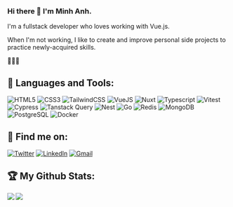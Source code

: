 ### Hi there 👋 I'm Minh Anh.
I'm a fullstack developer who loves working with Vue.js.

When I'm not working, I like to create and improve personal side projects to practice newly-acquired skills.  

🤔🌱😄

## 🔨 Languages and Tools:

![HTML5](https://img.shields.io/badge/html5-090909?style=for-the-badge&logo=html5&logoColor=e34f26)
![CSS3](https://img.shields.io/badge/css3-090909?style=for-the-badge&logo=css3&logoColor=27A0D9)
![TailwindCSS](https://img.shields.io/badge/-TailwindCSS-090909?style=for-the-badge&logo=tailwindcss&logoColor=27A0D9)
![VueJS](https://img.shields.io/badge/vue-090909?style=for-the-badge&logo=vue.js&logoColor=42B883)
![Nuxt](https://img.shields.io/badge/nuxt-090909?style=for-the-badge&logo=nuxt.js&logoColor=42B883)
![Typescript](https://img.shields.io/badge/yypescript-090909?style=for-the-badge&logo=typescript&logoColor=3178C6)
![Vitest](https://img.shields.io/badge/vitest-090909?style=for-the-badge&logo=vitest&logoColor=6E9F18)
![Cypress](https://img.shields.io/badge/cypress-090909?style=for-the-badge&logo=cypress&logoColor=fff)
![Tanstack Query](https://img.shields.io/badge/tanstack%20query-090909?style=for-the-badge&logo=React%20Query&logoColor=FF4154)
![Nest](https://img.shields.io/badge/nest-090909?style=for-the-badge&logo=nestjs&logoColor=E0234E)
![Go](https://img.shields.io/badge/go-090909?style=for-the-badge&logo=go&logoColor=79D4FD)
![Redis](https://img.shields.io/badge/redis-090909?style=for-the-badge&logo=redis&logoColor=DC382C)
![MongoDB](https://img.shields.io/badge/mongodb-090909?style=for-the-badge&logo=mongodb&logoColor=47A248)
![PostgreSQL](https://img.shields.io/badge/postgresql-090909?style=for-the-badge&logo=postgresql&logoColor=4169E1)
![Docker](https://img.shields.io/badge/docker-090909?style=for-the-badge&logo=docker&logoColor=27A0D9)

## 📧 Find me on:

[![Twitter](https://img.shields.io/badge/twitter-090909?style=for-the-badge&logo=twitter&logoColor=1DA1F2)](https://twitter.com/anhnm896)
[![LinkedIn](https://img.shields.io/badge/linkedin-090909?style=for-the-badge&logo=linkedin&logoColor=0A66C2)](https://www.linkedin.com/in/anhnm896)
[![Gmail](https://img.shields.io/badge/gmail-090909?style=for-the-badge&logo=gmail&logoColor=EA4335)](mailto:anhnm896@gmail.com)

## 🏆 My Github Stats:

<!--
![GitHub stats](https://readme-stats-cfgj2cxdy.vercel.app/api?username=CharalambosIoannou&count_private=true&show_icons=true&theme=tokyonight)
![Top Langs](https://readme-stats-cfgj2cxdy.vercel.app/api/top-langs/?username=CharalambosIoannou&hide=php&theme=tokyonight)
-->
<div>
<a href="https://github-readme-stats.vercel.app/api?username=xiaosasori&theme=tokyonight">
  <img  align="left" src="https://github-readme-stats.vercel.app/api?username=xiaosasori&count_private=true&show_icons=true&theme=tokyonight" />
</a>
<a href="https://github-readme-stats.vercel.app/api/top-langs/?username=xiaosasori&theme=tokyonight">
  <img align="left" src="https://github-readme-stats.vercel.app/api/top-langs/?username=xiaosasori&theme=tokyonight" />
</a>
</div>

<!--
**xiaosasori/xiaosasori** is a ✨ _special_ ✨ repository because its `README.md` (this file) appears on your GitHub profile.
I'm still working on solidifying my understanding of Nuxt, and plan to follow that up with learning Go and building full-stack applications.
Here are some ideas to get you started:

- 🔭 I’m currently working on ...
- 🌱 I’m currently learning ...
- 👯 I’m looking to collaborate on ...
- 🤔 I’m looking for help with ...
- 💬 Ask me about ...
- 📫 How to reach me: ...
- 😄 Pronouns: ...
- ⚡ Fun fact: ...
-->
